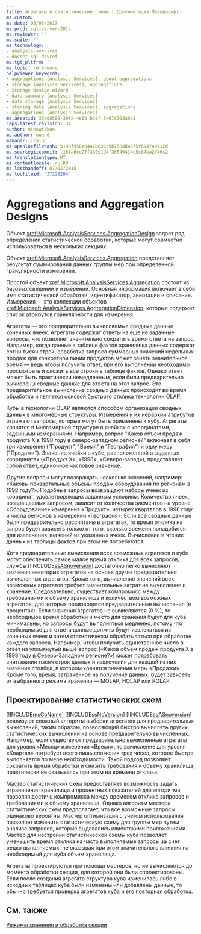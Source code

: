 ```yaml
---
title: Агрегаты и статистические схемы | Документация Майкрософт
ms.custom: ''
ms.date: 03/06/2017
ms.prod: sql-server-2014
ms.reviewer: ''
ms.suite: ''
ms.technology:
- analysis-services
- docset-sql-devref
ms.tgt_pltfrm: ''
ms.topic: reference
helpviewer_keywords:
- aggregations [Analysis Services], about aggregations
- storage [Analysis Services], aggregations
- Storage Design Wizard
- data summary [Analysis Services]
- data storage [Analysis Services]
- storing data [Analysis Services], aggregations
- aggregations [Analysis Services]
ms.assetid: 35bd8589-39fa-4e0b-b28f-5a07d70da0a2
caps.latest.revision: 34
author: minewiskan
ms.author: owend
manager: craigg
ms.openlocfilehash: b196f950e04a2b636c9b758dda6f5f6947a9912d
ms.sourcegitcommit: c18fadce27f330e1d4f36549414e5c84ba2f46c2
ms.translationtype: MT
ms.contentlocale: ru-RU
ms.lasthandoff: 07/02/2018
ms.locfileid: "37228204"
---
```

# <a name="aggregations-and-aggregation-designs"></a>Aggregations and Aggregation Designs
  Объект <xref:Microsoft.AnalysisServices.AggregationDesign> задает ряд определений статистической обработки, которые могут совместно использоваться в нескольких секциях.  
  
 Объект <xref:Microsoft.AnalysisServices.Aggregation> представляет результат суммирования данных группы мер при определенной гранулярности измерений.  
  
 Простой объект <xref:Microsoft.AnalysisServices.Aggregation> состоит из базовых сведений и измерений. Основная информация включает в себя имя статистической обработки, идентификатор, аннотации и описание. Измерения — это коллекции объектов <xref:Microsoft.AnalysisServices.AggregationDimension>, которые содержат список атрибутов гранулярности для измерения.  
  
 Агрегаты — это предварительно вычисляемые сводные данные конечных ячеек. Агрегаты содержат ответы на еще не заданные вопросы, что позволяет значительно сократить время ответа на запрос. Например, когда данные в таблице фактов хранилища данных содержат сотни тысяч строк, обработка запроса суммарных значений недельных продаж для конкретной линии продуктов может занять значительное время — ведь чтобы получить ответ, при его выполнении необходимо просмотреть и сложить все строки в таблице фактов. Однако ответ может быть практически немедленным, если были предварительно вычислены сводные данные для ответа на этот запрос. Это предварительное вычисление сводных данных происходит во время обработки и является основой быстрого отклика технологии OLAP.  
  
 Кубы в технологии OLAP являются способом организации сводных данных в многомерные структуры. Измерения и их иерархии атрибутов отражают запросы, которые могут быть применены к кубу. Агрегаты хранятся в многомерной структуре в ячейках с координатами, заданными измерениями. Например, вопрос "Каков объем продаж продукта X в 1998 году в северо-западном регионе?" включает в себя три измерения ("Продукт", "Время" и "География") и одну меру ("Продажи"). Значение ячейки в кубе, расположенной в заданных координатах («Продукт X», «1998», «Северо-запад»), представляет собой ответ, одиночное числовое значение.  
  
 Другие вопросы могут возвращать несколько значений, например: «Каковы поквартальные объемы продаж оборудования по регионам в 1998 году?». Подобные запросы возвращают наборы ячеек из координат, удовлетворяющих заданным условиям. Количество ячеек, возвращаемых запросом, зависит от количества элементов на уровне «Оборудование» измерения «Продукт», четырех кварталов в 1998 году и числа регионов в измерении «География». Если все сводные данные были предварительно рассчитаны в агрегатах, то время отклика на запрос будет зависеть только от того, сколько времени понадобится для извлечения значений из указанных ячеек. Вычисление и чтение данных из таблицы фактов при этом не потребуются.  
  
 Хотя предварительные вычисления всех возможных агрегатов в кубе могут обеспечить самое малое время отклика для всех запросов, службы [!INCLUDE[ssASnoversion](../../includes/ssasnoversion-md.md)] достаточно легко вычисляют значения некоторых агрегатов на основе других предварительно вычисленных агрегатов. Кроме того, вычисление значений всех возможных агрегатов требует значительных затрат на вычисление и хранение. Следовательно, существует компромисс между требованиями к объему хранилища и количеством возможных агрегатов, для которых производятся предварительные вычисления (в процентах). Если значения агрегатов не вычисляются (0 %), то необходимое время обработки и место для хранения будут для куба минимальны, но запросы будут выполняться медленно, потому что необходимые для ответа данные должны будут извлекаться из конечных ячеек и затем статистически обрабатываться при обработке каждого запроса. Например, чтобы получить единственное число в ответ на упомянутый выше вопрос («Каков объем продаж продукта X в 1998 году в Северо-Западном регионе?») может потребовать считывания тысяч строк данных и извлечения для каждой из них значения столбца, в котором хранятся значения меры «Продажи». Кроме того, время, затраченное на получение данных, будет зависеть от выбранного режима хранения — MOLAP, HOLAP или ROLAP.  
  
## <a name="designing-aggregations"></a>Проектирование статистических схем  
 [!INCLUDE[msCoName](../../includes/msconame-md.md)] [!INCLUDE[ssNoVersion](../../includes/ssnoversion-md.md)] [!INCLUDE[ssASnoversion](../../includes/ssasnoversion-md.md)] реализуют сложный алгоритм выборки агрегатов для предварительных вычислений, таким образом, позволяющий быстро вычислять других статистических вычислений на основе предварительно вычисленных. Например, если существуют предварительно вычисленные агрегаты для уровня «Месяц» измерения «Время», то вычисление для уровня «Квартал» потребует всего лишь сложения трех чисел, которое быстро выполняется по мере необходимости. Такой подход позволяет сократить время обработки и снизить требования к объему хранилища, практически не сказываясь при этом на времени отклика.  
  
 Мастер статистических схем предоставляет возможность задать ограничения хранилища и процентных показателей для алгоритма, позволяя достичь компромисса между временем отклика запросов и требованиями к объему хранилища. Однако алгоритм мастера статистических схем предполагает, что все возможные запросы одинаково вероятны. Мастер оптимизации с учетом использования позволяет изменить статистическую схему для группы мер путем анализа запросов, которые выдавались клиентскими приложениями. Мастер для настройки статистической схемы куба позволяет уменьшить время отклика на часто выполняемые запросы за счет редко выполняемых, не оказывая при этом значительного влияния на необходимый для куба объем хранилища.  
  
 Агрегаты проектируются при помощи мастеров, но не вычисляются до момента обработки секции, для которой они были спроектированы. Если после создания агрегата структура куба изменилась либо в исходных таблицах куба были изменены или добавлены данные, то обычно требуется проверка агрегатов куба и его повторная обработка.  
  
## <a name="see-also"></a>См. также  
 [Режимы хранения и обработка секции](partitions-partition-storage-modes-and-processing.md)  
  
  
